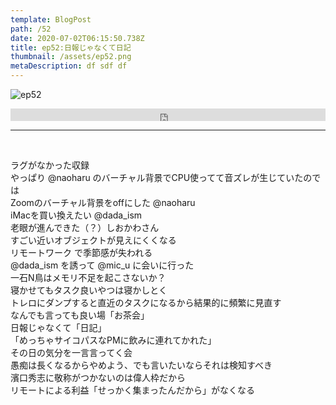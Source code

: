 ```yaml
---  
template: BlogPost  
path: /52
date: 2020-07-02T06:15:50.738Z  
title: ep52:日報じゃなくて日記
thumbnail: /assets/ep52.png
metaDescription: df sdf df  
---  
```

![ep52](/assets/ep52.png)  

<iframe width="100%" height="20" scrolling="no" frameborder="no" allow="autoplay" src="https://w.soundcloud.com/player/?url=https%3A//api.soundcloud.com/tracks/850843894&color=%23ff5500&inverse=false&auto_play=false&show_user=true"></iframe>
</br>

***
  
</br>

ラグがなかった収録  
やっぱり @naoharu のバーチャル背景でCPU使ってて音ズレが生じていたのでは  
Zoomのバーチャル背景をoffにした @naoharu  
iMacを買い換えたい @dada\_ism  
老眼が進んできた（？）しおかわさん  
すごい近いオブジェクトが見えにくくなる    
リモートワーク で季節感が失われる  
@dada\_ism を誘って @mic_u に会いに行った  
一石N鳥はメモリ不足を起こさないか？  
寝かせてもタスク良いやつは寝かしとく  
トレロにダンプすると直近のタスクになるから結果的に頻繁に見直す  
なんでも言っても良い場「お茶会」  
日報じゃなくて「日記」  
「めっちゃサイコパスなPMに飲みに連れてかれた」  
その日の気分を一言言ってく会  
愚痴は長くなるからやめよう、でも言いたいならそれは検知すべき  
濱口秀志に敬称がつかないのは偉人枠だから  
リモートによる利益「せっかく集まったんだから」がなくなる  